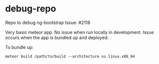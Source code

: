 # debug-repo
Repo to debug ng-bootstrap Issue: #2118


Very basic meteor app. 
No issue when run locally in development. 
Issue occurs when the app is bundled up and deployed:



To bundle up:
```
meteor build /path/to/build --architecture os.linux.x86_64
```
